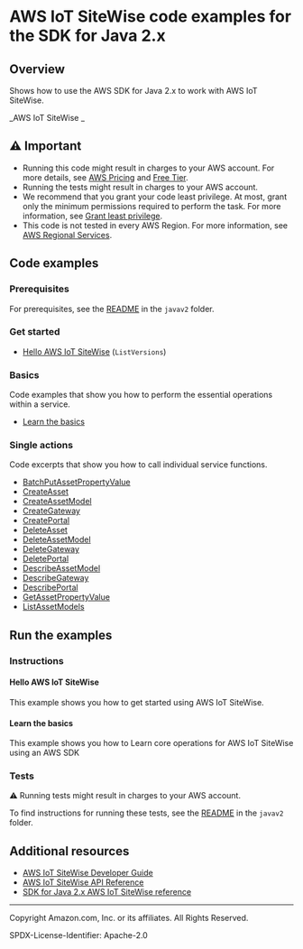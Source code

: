 # AWS IoT SiteWise code examples for the SDK for Java 2.x

## Overview

Shows how to use the AWS SDK for Java 2.x to work with AWS IoT SiteWise.

<!--custom.overview.start-->
<!--custom.overview.end-->

_AWS IoT SiteWise _

## ⚠ Important

* Running this code might result in charges to your AWS account. For more details, see [AWS Pricing](https://aws.amazon.com/pricing/) and [Free Tier](https://aws.amazon.com/free/).
* Running the tests might result in charges to your AWS account.
* We recommend that you grant your code least privilege. At most, grant only the minimum permissions required to perform the task. For more information, see [Grant least privilege](https://docs.aws.amazon.com/IAM/latest/UserGuide/best-practices.html#grant-least-privilege).
* This code is not tested in every AWS Region. For more information, see [AWS Regional Services](https://aws.amazon.com/about-aws/global-infrastructure/regional-product-services).

<!--custom.important.start-->
<!--custom.important.end-->

## Code examples

### Prerequisites

For prerequisites, see the [README](../../README.md#Prerequisites) in the `javav2` folder.


<!--custom.prerequisites.start-->
<!--custom.prerequisites.end-->

### Get started

- [Hello AWS IoT SiteWise](src/main/java/com/example/iotsitewise/HelloSitewise.java#L17) (`ListVersions`)


### Basics

Code examples that show you how to perform the essential operations within a service.

- [Learn the basics](src/main/java/com/example/iotsitewise/scenario/SitewiseScenario.java)


### Single actions

Code excerpts that show you how to call individual service functions.

- [BatchPutAssetPropertyValue](src/main/java/com/example/iotsitewise/scenario/SitewiseActions.java#L161)
- [CreateAsset](src/main/java/com/example/iotsitewise/scenario/SitewiseActions.java#L135)
- [CreateAssetModel](src/main/java/com/example/iotsitewise/scenario/SitewiseActions.java#L90)
- [CreateGateway](src/main/java/com/example/iotsitewise/scenario/SitewiseActions.java#L398)
- [CreatePortal](src/main/java/com/example/iotsitewise/scenario/SitewiseActions.java#L300)
- [DeleteAsset](src/main/java/com/example/iotsitewise/scenario/SitewiseActions.java#L254)
- [DeleteAssetModel](src/main/java/com/example/iotsitewise/scenario/SitewiseActions.java#L278)
- [DeleteGateway](src/main/java/com/example/iotsitewise/scenario/SitewiseActions.java#L435)
- [DeletePortal](src/main/java/com/example/iotsitewise/scenario/SitewiseActions.java#L328)
- [DescribeAssetModel](src/main/java/com/example/iotsitewise/scenario/SitewiseActions.java#L234)
- [DescribeGateway](src/main/java/com/example/iotsitewise/scenario/SitewiseActions.java#L452)
- [DescribePortal](src/main/java/com/example/iotsitewise/scenario/SitewiseActions.java#L374)
- [GetAssetPropertyValue](src/main/java/com/example/iotsitewise/scenario/SitewiseActions.java#L213)
- [ListAssetModels](src/main/java/com/example/iotsitewise/scenario/SitewiseActions.java#L350)


<!--custom.examples.start-->
<!--custom.examples.end-->

## Run the examples

### Instructions


<!--custom.instructions.start-->
<!--custom.instructions.end-->

#### Hello AWS IoT SiteWise

This example shows you how to get started using AWS IoT SiteWise.


#### Learn the basics

This example shows you how to Learn core operations for AWS IoT SiteWise using an AWS SDK


<!--custom.basic_prereqs.iotsitewise_Scenario.start-->
<!--custom.basic_prereqs.iotsitewise_Scenario.end-->


<!--custom.basics.iotsitewise_Scenario.start-->
<!--custom.basics.iotsitewise_Scenario.end-->


### Tests

⚠ Running tests might result in charges to your AWS account.


To find instructions for running these tests, see the [README](../../README.md#Tests)
in the `javav2` folder.



<!--custom.tests.start-->
<!--custom.tests.end-->

## Additional resources

- [AWS IoT SiteWise Developer Guide](https://docs.aws.amazon.com/iot-sitewise/latest/userguide/what-is-sitewise.html)
- [AWS IoT SiteWise API Reference](https://docs.aws.amazon.com/iot-sitewise/latest/APIReference/Welcome.html)
- [SDK for Java 2.x AWS IoT SiteWise reference](https://sdk.amazonaws.com/java/api/latest/software/amazon/awssdk/services/iotsitewise/package-summary.html)

<!--custom.resources.start-->
<!--custom.resources.end-->

---

Copyright Amazon.com, Inc. or its affiliates. All Rights Reserved.

SPDX-License-Identifier: Apache-2.0